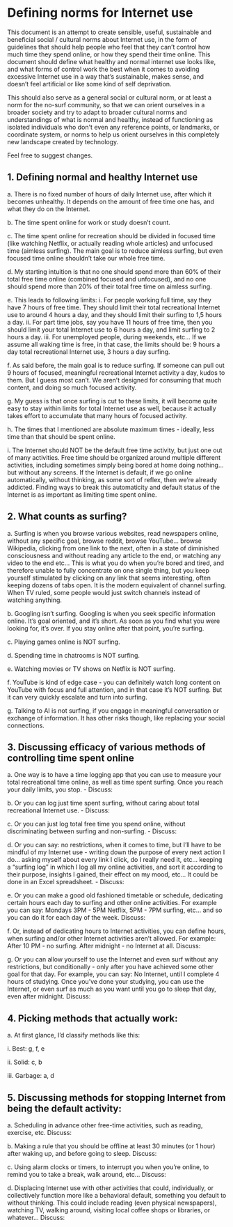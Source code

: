 # Defining norms for Internet use

This document is an attempt to create sensible, useful, sustainable and beneficial social / cultural norms about Internet use, in the form of guidelines that should help people who feel that they can’t control how much time they spend online, or how they spend their time online. This document should define what healthy and normal internet use looks like, and what forms of control work the best when it comes to avoiding excessive Internet use in a way that’s sustainable, makes sense, and doesn’t feel artificial or like some kind of self deprivation.

This should also serve as a general social or cultural norm, or at least a norm for the no-surf community, so that we can orient ourselves in a broader society and try to adapt to broader cultural norms and understandings of what is normal and healthy, instead of functioning as isolated individuals who don't even any reference points, or landmarks, or coordinate system, or norms to help us orient ourselves in this completely new landscape created by technology.

Feel free to suggest changes.

## 1. Defining normal and healthy Internet use

a.	There is no fixed number of hours of daily Internet use, after which it becomes unhealthy. It depends on the amount of free time one has, and what they do on the Internet.

b.	The time spent online for work or study doesn’t count.

c.	The time spent online for recreation should be divided in focused time (like watching Netflix, or actually reading whole articles) and unfocused time (aimless surfing). The main goal is to reduce aimless surfing, but even focused time online shouldn’t take our whole free time.

d.	My starting intuition is that no one should spend more than 60% of their total free time online (combined focused and unfocused), and no one should spend more than 20% of their total free time on aimless surfing.

e.	This leads to following limits:
    i.	For people working full time, say they have 7 hours of free time. They should limit their total recreational Internet use to around 4 hours a day, and they should limit their surfing to 1,5 hours a day.
    ii.	For part time jobs, say you have 11 hours of free time, then you should limit your total Internet use to 6 hours a day, and limit surfing to 2 hours a day.
    iii.	For unemployed people, during weekends, etc… If we assume all waking time is free, in that case, the limits should be: 9 hours a day total recreational Internet use, 3 hours a day surfing.

f.	As said before, the main goal is to reduce surfing. If someone can pull out 9 hours of focused, meaningful recreational Internet activity a day, kudos to them. But I guess most can’t. We aren’t designed for consuming that much content, and doing so much focused activity.

g.	My guess is that once surfing is cut to these limits, it will become quite easy to stay within limits for total Internet use as well, because it actually takes effort to accumulate that many hours of focused activity.

h.	The times that I mentioned are absolute maximum times - ideally, less time than that should be spent online.

i.	The Internet should NOT be the default free time activity, but just one out of many activities. Free time should be organized around multiple different activities, including sometimes simply being bored at home doing nothing… but without any screens. If the Internet is default, if we go online automatically, without thinking, as some sort of reflex, then we’re already addicted. Finding ways to break this automaticity and default status of the Internet is as 
important as limiting time spent online.

## 2.	What counts as surfing?

a.	Surfing is when you browse various websites, read newspapers online, without any specific goal, browse reddit, browse YouTube… browse Wikipedia, clicking from one link to the next, often in a state of diminished consciousness and without reading any article to the end, or watching any video to the end etc… This is what you do when you’re bored and tired, and therefore unable to fully concentrate on one single thing, but you keep yourself stimulated by clicking on any link that seems interesting, often keeping dozens of tabs open. It is the modern equivalent of channel surfing. When TV ruled, some people would just switch channels instead of watching anything.

b.	Googling isn’t surfing. Googling is when you seek specific information online. It’s goal oriented, and it’s short. As soon as you find what you were looking for, it’s over. If you stay online after that point, you’re surfing.

c.	 Playing games online is NOT surfing.

d.	Spending time in chatrooms is NOT surfing.

e.	Watching movies or TV shows on Netflix is NOT surfing.

f.	YouTube is kind of edge case - you can definitely watch long content on YouTube with focus and full attention, and in that case it’s NOT surfing. But it can very quickly escalate and turn into surfing.

g.	Talking to AI is not surfing, if you engage in meaningful conversation or exchange of information. It has other risks though, like replacing your social connections.

## 3.	Discussing efficacy of various methods of controlling time spent online

  a.	One way is to have a time logging app that you can use to measure your total recreational time online, as well as time spent surfing. Once you reach your daily limits, you stop. - Discuss:
  
  b.	Or you can log just time spent surfing, without caring about total recreational Internet use. - Discuss:
  
  c.	Or you can just log total free time you spend online, without discriminating between surfing and non-surfing. - Discuss:
  
  d.	Or you can say: no restrictions, when it comes to time, but I’ll have to be mindful of my Internet use - writing down the purpose of every next action I do… asking myself about every link I click, do I really need it, etc… keeping a “surfing log” in which I log all my online activities, and sort it according to their purpose, insights I gained, their effect on my mood, etc… It could be done in an Excel spreadsheet. - Discuss:
  
  e.	Or you can make a good old fashioned timetable or schedule, dedicating certain hours each day to surfing and other online activities. For example you can say: Mondays  3PM - 5PM Netflix, 5PM - 7PM surfing, etc… and so you can do it for each day of the week. Discuss:
  
  f.	Or, instead of dedicating hours to Internet activities, you can define hours, when surfing and/or other Internet activities aren’t allowed. For example: After 10 PM - no surfing. After midnight - no Internet at all. Discuss:
  
  g.	Or you can allow yourself to use the Internet and even surf without any restrictions, but conditionally - only after you have achieved some other goal for that day. For example, you can say: No Internet, until I complete 4 hours of studying. Once you’ve done your studying, you can use the Internet, or even surf as much as you want until you go to sleep that day, even after midnight. Discuss:

## 4.	Picking methods that actually work:

 a.	At first glance, I’d classify methods like this:
 
   i.	Best: g, f, e
   
   ii.	Solid: c, b
   
   iii.	Garbage: a, d

## 5.	Discussing methods for stopping Internet from being the default activity:

  a.	Scheduling in advance other free-time activities, such as reading, exercise, etc. Discuss:
  
  b.	Making a rule that you should be offline at least 30 minutes (or 1 hour) after waking up, and before going to sleep. Discuss:
  
  c.	Using alarm clocks or timers, to interrupt you when you’re online, to remind you to take a break, walk around, etc… Discuss:
  
  d.	Displacing Internet use with other activities that could, individually, or collectively function more like a behavioral default, something you default to without thinking. This could include reading (even physical newspapers), watching TV, walking around, visiting local coffee shops or libraries, or whatever… Discuss:
